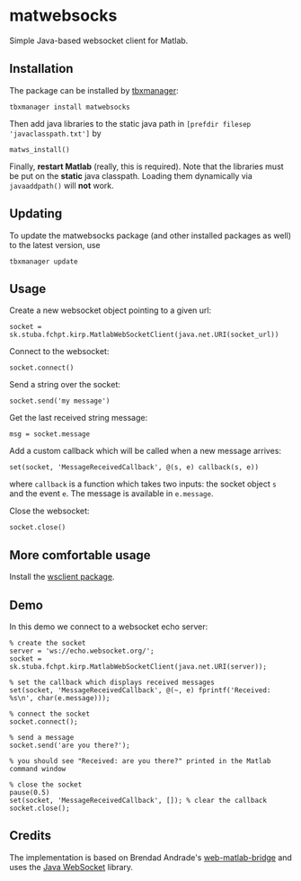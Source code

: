 # matwebsocks #

Simple Java-based websocket client for Matlab.

## Installation

The package can be installed by [tbxmanager](http://www.tbxmanager.com):

```
tbxmanager install matwebsocks
```

Then add java libraries to the static java path in `[prefdir filesep 'javaclasspath.txt']` by

```
matws_install()
```

Finally, **restart Matlab** (really, this is required). Note that the libraries must be put on the **static** java classpath. Loading them dynamically via `javaaddpath()` will **not** work.

## Updating

To update the matwebsocks package (and other installed packages as well) to the latest version, use

```
tbxmanager update
```

## Usage

Create a new websocket object pointing to a given url:

```
socket = sk.stuba.fchpt.kirp.MatlabWebSocketClient(java.net.URI(socket_url))
```

Connect to the websocket:

```
socket.connect()
```

Send a string over the socket:

```
socket.send('my message')
```

Get the last received string message:

```
msg = socket.message
```

Add a custom callback which will be called when a new message arrives:

```
set(socket, 'MessageReceivedCallback', @(s, e) callback(s, e))
```

where `callback` is a function which takes two inputs: the socket object `s` and the event `e`. The message is available in `e.message`.

Close the websocket:

```
socket.close()
```

## More comfortable usage

Install the [wsclient package](http://github.com/kvasnica/wsclient).

## Demo

In this demo we connect to a websocket echo server:

```
% create the socket
server = 'ws://echo.websocket.org/';
socket = sk.stuba.fchpt.kirp.MatlabWebSocketClient(java.net.URI(server));

% set the callback which displays received messages
set(socket, 'MessageReceivedCallback', @(~, e) fprintf('Received: %s\n', char(e.message)));

% connect the socket
socket.connect();

% send a message
socket.send('are you there?');

% you should see "Received: are you there?" printed in the Matlab command window

% close the socket
pause(0.5)
set(socket, 'MessageReceivedCallback', []); % clear the callback
socket.close();

```

## Credits

The implementation is based on Brendad Andrade's [web-matlab-bridge](https://github.com/BrendanAndrade/web-matlab-bridge) and uses the [Java WebSocket](https://github.com/TooTallNate/Java-WebSocket) library.
